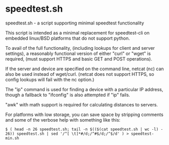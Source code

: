 # speedtest.sh
speedtest.sh - a script supporting minimal speedtest functionality

This script is intended as a minimal replacement for speedtest-cli on
embedded linux/BSD platforms that do not support python.

To avail of the full functionality, (including lookups for client and server
settings), a reasonably functional version of either "curl" or "wget" is
required, (must support HTTPS and basic GET and POST operations).

If the server and device are specified on the command line, netcat (nc) can
also be used instead of wget/curl. (netcat does not support HTTPS, so
config lookups will fail with the nc option.)

The "ip" command is used for finding a device with a particular IP address,
though a fallback to "ifconfig" is also attempted if "ip" fails.

"awk" with math support is required for calculating distances to servers.

For platforms with low storage, you can save space by stripping comments
and some of the verbose help with something like this:

    $ ( head -n 26 speedtest.sh; tail -n $(($(cat speedtest.sh | wc -l) - 26)) speedtest.sh | sed '/^[ \t]*#/d;/^#$/d;/^$/d' ) > speedtest-min.sh

